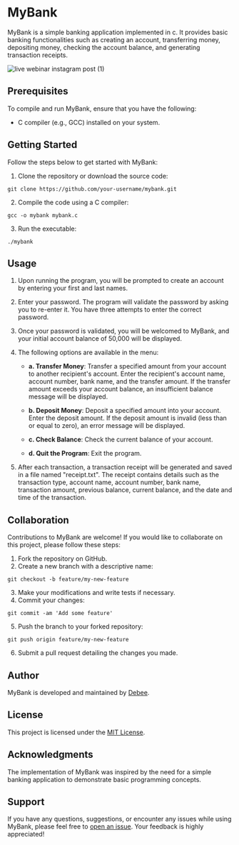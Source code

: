 # MyBank

MyBank is a simple banking application implemented in c. It provides basic banking functionalities such as creating an account, transferring money, depositing money, checking the account balance, and generating transaction receipts.

![live webinar instagram post  (1)](https://github.com/BrightDaniel/hh/assets/107191784/2953f359-753b-46b0-9b34-0ed254688b75)


## Prerequisites

To compile and run MyBank, ensure that you have the following:

- C compiler (e.g., GCC) installed on your system.

## Getting Started

Follow the steps below to get started with MyBank:

1. Clone the repository or download the source code:

```
git clone https://github.com/your-username/mybank.git
```

2. Compile the code using a C compiler:

```
gcc -o mybank mybank.c
```

3. Run the executable:

```
./mybank
```

## Usage

1. Upon running the program, you will be prompted to create an account by entering your first and last names.

2. Enter your password. The program will validate the password by asking you to re-enter it. You have three attempts to enter the correct password.

3. Once your password is validated, you will be welcomed to MyBank, and your initial account balance of 50,000 will be displayed.

4. The following options are available in the menu:

   - **a. Transfer Money**: Transfer a specified amount from your account to another recipient's account. Enter the recipient's account name, account number, bank name, and the transfer amount. If the transfer amount exceeds your account balance, an insufficient balance message will be displayed.

   - **b. Deposit Money**: Deposit a specified amount into your account. Enter the deposit amount. If the deposit amount is invalid (less than or equal to zero), an error message will be displayed.

   - **c. Check Balance**: Check the current balance of your account.

   - **d. Quit the Program**: Exit the program.

5. After each transaction, a transaction receipt will be generated and saved in a file named "receipt.txt". The receipt contains details such as the transaction type, account name, account number, bank name, transaction amount, previous balance, current balance, and the date and time of the transaction.

## Collaboration

Contributions to MyBank are welcome! If you would like to collaborate on this project, please follow these steps:

1. Fork the repository on GitHub.
2. Create a new branch with a descriptive name:
```
git checkout -b feature/my-new-feature
```
3. Make your modifications and write tests if necessary.
4. Commit your changes:
```
git commit -am 'Add some feature'
```
5. Push the branch to your forked repository:
```
git push origin feature/my-new-feature
```
6. Submit a pull request detailing the changes you made.

## Author

MyBank is developed and maintained by [Debee](httpsgithub.com/debee18).

## License

This project is licensed under the [MIT License](LICENSE).

## Acknowledgments

The implementation of MyBank was inspired by the need for a simple banking application to demonstrate basic programming concepts.

## Support

If you have any questions, suggestions, or encounter any issues while using MyBank, please feel free to [open an issue](https://github.com/your-username/mybank/issues). Your feedback is highly appreciated!
